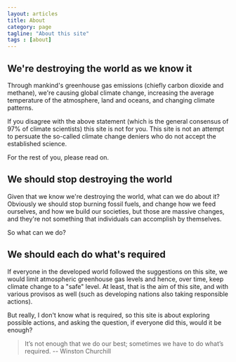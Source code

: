 ```yaml
---
layout: articles
title: About
category: page
tagline: "About this site"
tags : [about]
---
```

## We're destroying the world as we know it

Through mankind's greenhouse gas emissions (chiefly carbon dioxide and methane), we're causing global climate change, increasing the average temperature of the atmosphere, land and oceans, and changing climate patterns.

If you disagree with the above statement (which is the general consensus of 97% of climate scientists) this site is not for you. This site is not an attempt to persuate the so-called climate change deniers who do not accept the established science.

For the rest of you, please read on.

## We should stop destroying the world

Given that we know we're destroying the world, what can we do about it? Obviously we should stop burning fossil fuels, and change how we feed ourselves, and how we build our societies, but those are massive changes, and they're not something that individuals can accomplish by themselves.

So what can we do?

## We should each do what's required

If everyone in the developed world followed the suggestions on this site, we would limit atmospheric greenhouse gas levels and hence, over time, keep climate change to a "safe" level. At least, that is the aim of this site, and with various provisos as well (such as developing nations also taking responsible actions).

But really, I don't know what is required, so this site is about exploring possible actions, and asking the question, if everyone did this, would it be enough?

> It’s not enough that we do our best; sometimes we have to do what’s required.
> -- Winston Churchill
